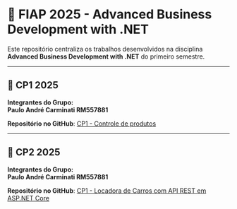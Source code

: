 # 🚀 FIAP 2025 - Advanced Business Development with .NET

Este repositório centraliza os trabalhos desenvolvidos na disciplina **Advanced Business Development with .NET** do primeiro semestre.

---

## 🎯 CP1 2025

**Integrantes do Grupo:**  
**Paulo André Carminati RM557881**  


**Repositório no GitHub**: [CP1 - Controle de produtos](https://github.com/carmipa/Advanced_Business_Development_with.NET_CP_1SEM/tree/main/cp1)

---

## 🎯 CP2 2025

**Integrantes do Grupo:**  
**Paulo André Carminati RM557881**  


**Repositório no GitHub**: [CP1 - Locadora de Carros com API REST em ASP.NET Core](https://github.com/carmipa/Advanced_Business_Development_with.NET_CP_1SEM/tree/main/cp2)
